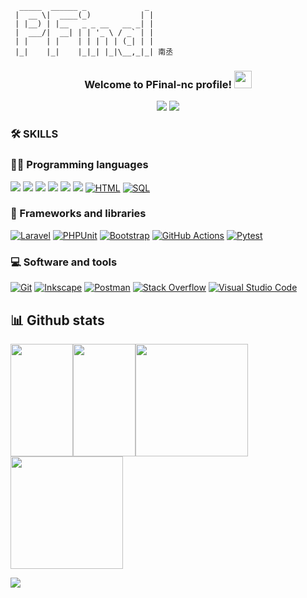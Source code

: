 ```shell
  _____  ______ _             _ 
 |  __ \|  ____(_)           | |
 | |__) | |__   _ _ __   __ _| |
 |  ___/|  __| | | '_ \ / _` | |
 | |    | |    | | | | | (_| | |
 |_|    |_|    |_|_| |_|\__,_|_| 南丞
```
<h3 align="center">
  Welcome to PFinal-nc profile!
  <img src="https://media.giphy.com/media/hvRJCLFzcasrR4ia7z/giphy.gif" width="28">
</h3>

<p align="center">
  <img src="https://komarev.com/ghpvc/?username=your-github-pfinal-nc&color=brightgreen" />
  <a href ="https://github.com/pfinal-nc?tab=followers"><img src="https://img.shields.io/github/followers/pfinal-nc.svg?style=social&label=Follow&maxAge=2592000"/></a>
</p>

### 🛠️ SKILLS 

### 👨‍💻 Programming languages
<a href="https://github.com/search?l=PHP&q=pfinal-nc&type=users"><img src="https://img.shields.io/badge/PHP-68217A.svg?logo=php&logoColor=white"></a>
<a href="https://github.com/search?l=Python&q=python"><img src="https://img.shields.io/badge/Python-E39842.svg?logo=python&logoColor=white"></a>
<a href="https://github.com/search?l=css3&q=css3"><img src="https://img.shields.io/badge/CSS3-1572B6.svg?logo=css3&logoColor=white"></a>
<a href="https://github.com/search?l=JavaScript&q=JavaScript"><img src="https://img.shields.io/badge/JavaScript-E39842.svg?logo=javascript&logoColor=black"></a>
<a href="https://github.com/search?l=Mysql&q=Mysql"><img src="https://img.shields.io/badge/Mysql-15A6C4.svg?logo=Mysql&logoColor=blue"></a>
<a href="https://github.com/search?l=go&q=go"><img src="https://img.shields.io/badge/Go-025E8C.svg?logo=go&logoColor=white"></a>
<a href="https://github.com/search?l=html&q=html"><img alt="HTML" src="https://img.shields.io/badge/HTML-E34F26.svg?logo=html5&logoColor=white"></a>
<a href="https://github.com/search?l=sql&q=sql"><img alt="SQL" src="https://custom-icon-badges.herokuapp.com/badge/SQL-025E8C.svg?logo=database&logoColor=white"></a>

### 🧰 Frameworks and libraries

<p>
   <a href="#"><img alt="Laravel" src="https://img.shields.io/badge/-Laravel-CB2029?logo=sonarlint&logoColor=white"></a>
   <a href="#"><img alt="PHPUnit" src="https://custom-icon-badges.herokuapp.com/badge/PHPUnit-366488.svg?logo=test-tube&logoColor=white"></a>
   <a href="#"><img alt="Bootstrap" src="https://img.shields.io/badge/Bootstrap-7952B3.svg?logo=bootstrap&logoColor=white"></a>
   <a href="#"><img alt="GitHub Actions" src="https://img.shields.io/badge/GitHub%20Actions-2671E5.svg?logo=github%20actions&logoColor=white"></a>
   <a href="#"><img alt="Pytest" src="https://img.shields.io/badge/Pytest-0A9EDC.svg?logo=pytest&logoColor=white"></a>
</p>


### 💻 Software and tools

<p>
   <a href="#"><img alt="Git" src="https://img.shields.io/badge/Git-F05033.svg?logo=git&logoColor=white"></a>
   <a href="#"><img alt="Inkscape" src="https://img.shields.io/badge/Inkscape-000000?logo=Inkscape&logoColor=white"></a>
   <a href="#"><img alt="Postman" src="https://img.shields.io/badge/Postman-FF6C37?logo=postman&logoColor=white"></a>
   <a href="#"><img alt="Stack Overflow" src="https://img.shields.io/badge/-Stack%20Overflow-FE7A16?logo=stack-overflow&logoColor=white"></a>
   <a href="#"><img alt="Visual Studio Code" src="https://img.shields.io/badge/Visual%20Studio%20Code-0078d7.svg?logo=visual-studio-code&logoColor=white"></a>
</p>

## 📊 Github stats
<p>
  <a href="https://github.com/pmlic/PHP-ML-study" style="float:left;font-size:12px">
    <img height="180em" width="100em" src="https://github-readme-stats.vercel.app/api/pin/?username=pmlic&repo=PHP-ML-study&show_owner=pfinal-nc&theme=dracula">
  </a>
  <a href="https://github.com/pfinalclub/pfinal-array" style="float:left;font-size:12px">
    <img height="180em" width="100em" src="https://github-readme-stats.vercel.app/api/pin/?username=pfinalclub&repo=pfinal-array&show_owner=pfinal-nc&theme=dracula">
  </a>
</p>
<p>
<a href="https://github.com/pfinal-nc">
  <img height="180em" src="https://github-readme-stats.vercel.app/api?username=pfinal-nc&theme=dracula">
  <img height="180em" src="https://github-readme-stats.vercel.app/api/top-langs/?username=pfinal-nc&hide=ipynb,html&layout=compact&show_icons=true&theme=dracula">
</a>
  </p>
  <p>
<p align="left">
  <img src="https://github-profile-trophy.vercel.app/?username=pfinal-nc&no-bg=true&no-frame=true">
</p> 
  </p>

